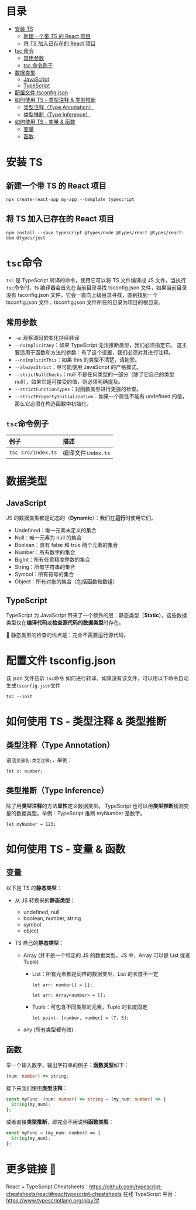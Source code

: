 # 目录

- [安装 TS](#安装-ts)
  - [新建一个带 TS 的 React 项目](#新建一个带-ts-的-react-项目)
  - [将 TS 加入已存在的 React 项目](#将-ts-加入已存在的-react-项目)
- [tsc 命令](#tsc命令)
  - [常用参数](#常用参数)
  - [tsc 命令例子](#tsc命令例子)
- [数据类型](#数据类型)
  - [JavaScript](#javascript)
  - [TypeScript](#typescript)
- [配置文件 tsconfig.json](#配置文件-tsconfigjson)
- [如何使用 TS - 类型注释 &amp; 类型推断](#如何使用-ts---类型注释--类型推断)
  - [类型注释（Type Annotation）](#类型注释type-annotation)
  - [类型推断（Type Inference）](#类型推断type-inference)
- [如何使用 TS - 变量 &amp; 函数](#如何使用-ts---变量--函数)
  - [变量](#变量)
  - [函数](#函数)

# 安装 TS

## 新建一个带 TS 的 React 项目

```shell
npx create-react-app my-app --template typescript
```

## 将 TS 加入已存在的 React 项目

```shell
npm install --save typescript @types/node @types/react @types/react-dom @types/jest
```

# `tsc`命令

`tsc` 是 TypeScript 转译的命令，使用它可以将 TS 文件编译成 JS 文件。当执行`tsc`命令时，ts 编译器会首先在当前目录寻找 tsconfig.json 文件，如果当前目录没有 tsconfig.json 文件，它会一直向上级目录寻找，直到找到一个 tsconfig.json 文件，tsconfig.json 文件所在的目录为项目的根目录。

## 常用参数

- `-w`: 观察源码的变化持续转译
- `--noImplicitAny`：如果 TypeScript 无法推断类型，我们必须指定它。 这主要适用于函数和方法的参数：有了这个设置，我们必须对其进行注释。
- `--noImplicitThis`：如果 this 的类型不清楚，请抱怨。
- `--alwaysStrict`：尽可能使用 JavaScript 的严格模式。
- `--strictNullChecks`：null 不是任何类型的一部分（除了它自己的类型 null），如果它是可接受的值，则必须明确提及。
- `--strictFunctionTypes`：对函数类型进行更强的检查。
- `--strictPropertyInitialization`：如果一个属性不能有 undefined 的值，那么它必须在构造函数中初始化。

## `tsc`命令例子

| 例子               | 描述               |
| :----------------- | :----------------- |
| `tsc src/index.ts` | 编译文件`index.ts` |

# 数据类型

## JavaScript

JS 的数据类型都是动态的（**Dynamic**）：我们在**运行**时使用它们。

- Undefined：唯一元素未定义的集合
- Null：唯一元素为 null 的集合
- Boolean：具有 false 和 true 两个元素的集合
- Number：所有数字的集合
- BigInt：所有任意精度整数的集合
- String：所有字符串的集合
- Symbol：所有符号的集合
- Object：所有对象的集合（包括函数和数组）

## TypeScript

TypeScript 为 JavaScript 带来了一个额外的层：静态类型（**Static**）。这些数据类型仅在**编译代码**或**检查源代码的数据类型**时存在。

💅 静态类型的检查的优点是：完全不需要运行源代码，

# 配置文件 tsconfig.json

该 json 文件告诉 `tsc`命令 如何进行转译。如果没有该文件，可以用以下命令自动生成`tsconfig.json`文件

```shell
tsc --init
```

# 如何使用 TS - 类型注释 & 类型推断

## 类型注释（Type Annotation）

语法`变量名:类型注释;`，举例：

```shell
let x: number;
```

## 类型推断（Type Inference）

除了用**类型注释**的方法**显性**定义数据类型。 TypeScript 也可以用**类型推断**猜测变量的数据类型。举例：TypeScript 推断 myNumber 是数字。

```shell
let myNumber = 123;
```

# 如何使用 TS - 变量 & 函数

## 变量

以下是 TS 的**静态类型**：

- 从 JS 转换来的**静态类型**：
  - undefined, null
  - boolean, number, string
  - symbol
  - object
- TS 自己的**静态类型**：

  - Array (并不是一个特定的 JS 的数据类型，JS 中，Array 可以是 List 或者 Tuple)

    - List：所有元素都是同样的数据类型，List 的长度不一定

      `let arr: number[] = [];`

      `let arr: Array<number> = [];`

    - Tuple：可包含不同类型的元素，Tuple 的长度固定

      `let point: [number, number] = [7, 5];`

  - any (所有类型都有效)

## 函数

举一个输入数字，输出字符串的例子：**函数类型**如下：

```ts
(num: number) => string;
```

接下来我们使用**类型注释**：

```ts
const myFunc: (num: number) => string = (my_num: number) => {
  String(my_num);
};
```

或者直接**类型推断**，即完全不用说明**函数类型**：

```js
const myFunc = (my_num: number) => {
  String(my_num);
};
```

# 更多链接 🔗

React + TypeScript Cheatsheets：https://github.com/typescript-cheatsheets/react#reacttypescript-cheatsheets
在线 TypeScript 平台：https://www.typescriptlang.org/play?#
